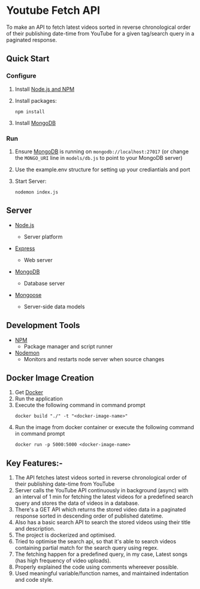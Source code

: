 # Youtube Fetch API

To make an API to fetch latest videos sorted in reverse chronological order of their publishing date-time from
YouTube for a given tag/search query in a paginated response.


## Quick Start

### Configure

1. Install [Node.js and NPM](https://nodejs.org/en/)

2. Install packages:

    ```
    npm install
    ```
    
3. Install [MongoDB](https://www.mongodb.com/download-center/community)

### Run

1. Ensure [MongoDB](https://www.mongodb.com/) is running on `mongodb://localhost:27017` (or change the `MONGO_URI` line in `models/db.js` to point to your MongoDB server)

2. Use the example.env structure for setting up your crediantials and port

3. Start Server:

    ```
    nodemon index.js
    ```


## Server

* [Node.js](https://nodejs.org/en/)
    * Server platform
* [Express](https://expressjs.com/)
    * Web server

* [MongoDB](https://www.mongodb.com/)
    * Database server
* [Mongoose](https://mongoosejs.com/)
    * Server-side data models

## Development Tools

* [NPM](https://nodejs.org/en/)
    * Package manager and script runner
* [Nodemon](https://github.com/remy/nodemon)
    * Monitors and restarts node server when source changes
    

## Docker Image Creation

1. Get [Docker](https://docs.docker.com/desktop/install/windows-install/)
2. Run the application
3. Execute the following command in command prompt
    ```
    docker build "./" -t "<docker-image-name>"
    ```
4. Run the image from docker container or execute the following command in command prompt
   ```
   docker run -p 5000:5000 <docker-image-name>
   ```
## Key Features:- 

<ol>
<li> The API fetches latest videos sorted in reverse chronological order of their publishing date-time from YouTube
<li> Server calls the YouTube API continuously in background (async) with an interval of 1 min for fetching the latest videos for a predefined search query and stores the data of videos in a database.
<li> There's a GET API which returns the stored video data in a paginated response sorted in descending order of published datetime.
<li> Also has a basic search API to search the stored videos using their title and description.
<li> The project is dockerized and optimised.
<li> Tried to optimise the search api, so that it's able to search videos containing partial match for the search query using regex.
<li> The fetching happen for a predefined query, in my case, Latest songs (has high frequency of video uploads).
<li> Properly explained the code using comments whereever possible.
<li> Used meaningful variable/function names, and maintained indentation and code style.
